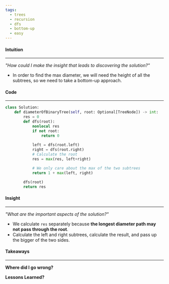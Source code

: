 ```yaml
---
tags:
  - trees
  - recursion
  - dfs
  - bottom-up
  - easy
---
```

 #### Intuition
---
_"How could I make the insight that leads to discovering the solution?"_
- In order to find the max diameter, we will need the height of all the subtrees, so we need to take a bottom-up approach.

#### Code
---

```python
class Solution:
    def diameterOfBinaryTree(self, root: Optional[TreeNode]) -> int:
        res = 0
        def dfs(root):
            nonlocal res
            if not root: 
	            return 0
	        
            left = dfs(root.left)
            right = dfs(root.right)
            # Calculate the root
            res = max(res, left+right)

			# We only care about the max of the two subtrees
            return 1 + max(left, right)

        dfs(root)
        return res
```

#### Insight  
---
_"What are the important aspects of the solution?"_
- We calculate `res` separately because **the longest diameter path may not pass through the root**.
- Calculate the left and right subtrees, calculate the result, and pass up the bigger of the two sides.

#### Takeaways
---
**Where did I go wrong?**

**Lessons Learned?**